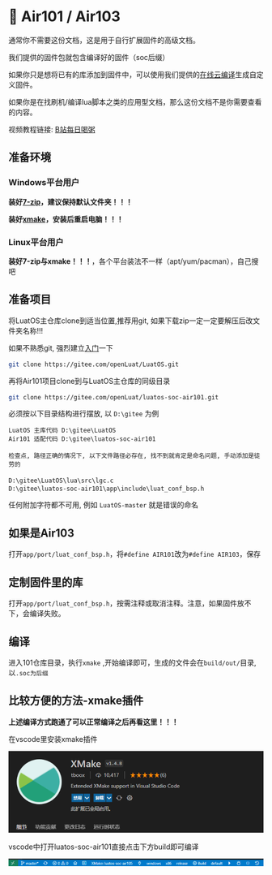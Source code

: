 # 🚗 Air101 / Air103

通常你不需要这份文档，这是用于自行扩展固件的高级文档。

我们提供的固件包就包含编译好的固件（soc后缀）

如果你只是想将已有的库添加到固件中，可以使用我们提供的[在线云编译](https://wiki.luatos.com/develop/compile/Cloud_compilation.html)生成自定义固件。

如果你是在找刷机/编译lua脚本之类的应用型文档，那么这份文档不是你需要查看的内容。

视频教程链接: [B站每日喝粥](https://www.bilibili.com/video/BV1D3411p7MK?p=1)

## 准备环境

### Windows平台用户

**装好[7-zip](https://www.7-zip.org/)，建议保持默认文件夹！！！**

**装好[xmake](https://github.com/xmake-io/xmake/releases)，安装后重启电脑！！！**

### Linux平台用户

**装好7-zip与xmake！！！**，各个平台装法不一样（apt/yum/pacman），自己搜吧

## 准备项目

将LuatOS主仓库clone到适当位置,推荐用git, 如果下载zip一定一定要解压后改文件夹名称!!!

如果不熟悉git, 强烈建立[入门](https://www.jianshu.com/p/db3396474b96)一下

```sh
git clone https://gitee.com/openLuat/LuatOS.git
```

再将Air101项目clone到与LuatOS主仓库的同级目录

```sh
git clone https://gitee.com/openLuat/luatos-soc-air101.git
```

必须按以下目录结构进行摆放, 以 `D:\gitee` 为例

```
LuatOS 主库代码 D:\gitee\LuatOS
Air101 适配代码 D:\gitee\luatos-soc-air101

检查点, 路径正确的情况下, 以下文件路径必存在, 找不到就肯定是命名问题, 手动添加是徒劳的 

D:\gitee\LuatOS\lua\src\lgc.c
D:\gitee\luatos-soc-air101\app\include\luat_conf_bsp.h
```

任何附加字符都不可用, 例如 `LuatOS-master` 就是错误的命名

## 如果是Air103

打开`app/port/luat_conf_bsp.h`，将`#define AIR101`改为`#define AIR103`，保存

## 定制固件里的库

打开`app/port/luat_conf_bsp.h`，按需注释或取消注释。注意，如果固件放不下，会编译失败。

## 编译

进入101仓库目录，执行`xmake` ,开始编译即可，生成的文件会在`build/out/`目录, 以`.soc为后缀`

<div id="xmake-record"></div>
<link rel="stylesheet" type="text/css" href="../../_static/css/asciinema-player.css"/>
<script src="../../_static/js/asciinema-player.min.js"></script>
<script>AsciinemaPlayer.create('../../_static/terminal/build_air101.cast', document.getElementById('xmake-record'),{autoPlay:true});</script>

## 比较方便的方法-xmake插件

**上述编译方式跑通了可以正常编译之后再看这里！！！**

在vscode里安装xmake插件

![vscode_xmake](img/vscode_xmake.png)

vscode中打开luatos-soc-air101直接点击下方build即可编译

![xmake_build](img/xmake_build.png)

